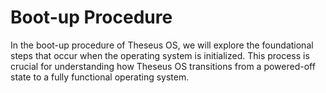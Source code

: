 # Boot-up Procedure

In the boot-up procedure of Theseus OS, we will explore the foundational steps that occur when the operating system is initialized. This process is crucial for understanding how Theseus OS transitions from a powered-off state to a fully functional operating system.
